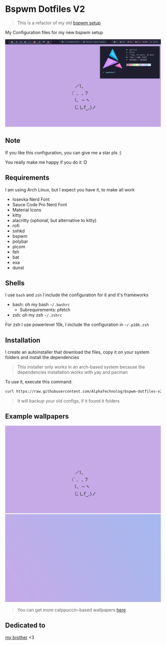 # Bspwm Dotfiles V2

> This is a refactor of my old [bspwm setup](https://github.com/AlphaTechnolog/bspwm-dotfiles)

My Configuration files for my new bspwm setup

![rice](./.misc/rice.png)

## Note

If you like this configuration, you can give me a star pls :)

You really make me happy if you do it :D

## Requirements

I am using Arch Linux, but I expect you have it, to make all work

- Iosevka Nerd Font
- Sauce Code Pro Nerd Font
- Material Icons
- kitty
- alacritty (optional, but alternative to kitty)
- rofi
- sxhkd
- bspwm
- polybar
- picom
- feh
- bat
- exa
- dunst

## Shells

I use `bash` and `zsh` I include the configuration for it and it's frameworks

- bash: oh my bash `~/.bashrc`
  - Subrequirements: pfetch
- zsh: oh my zsh `~/.zshrc`

For zsh I use powerlevel 10k, I include the configuration in `~/.p10k.zsh`

## Installation

I create an autoinstaller that download the files, copy it on your system folders
and install the dependencies

> This installer only works in an arch-based system because the dependencies installation works with yay and pacman

To use it, execute this command:

```sh
curl https://raw.githubusercontent.com/AlphaTechnolog/bspwm-dotfiles-v2/main/install.sh | bash
```

> It will backup your old configs, if it found it folders

## Example wallpapers

![catppuccin-cat](./.sample-wallpapers/catppuccin-cat.png)
![magenta-blue](./.sample-wallpapers/magenta-blue.png)

> You can get more catppuccin-based wallpapers [here](https://github.com/catppuccin/wallpapers)

## Dedicated to

[my brother](https://github.com/Jags1906) <3
